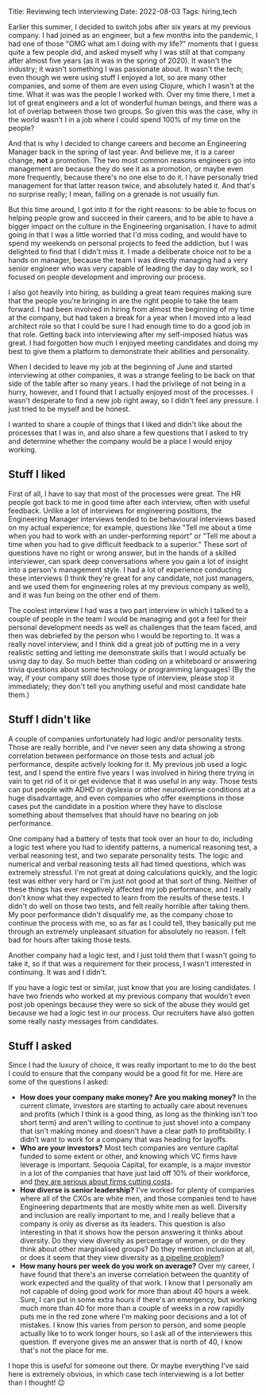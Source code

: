 Title: Reviewing tech interviewing
Date: 2022-08-03
Tags: hiring,tech

Earlier this summer, I decided to switch jobs after six years at my previous
company. I had joined as an engineer, but a few months into the pandemic, I had
one of those "OMG what am I doing with my life?" moments that I guess quite a
few people did, and asked myself why I was still at that company after almost
five years (as it was in the spring of 2020). It wasn't the industry; it wasn't
something I was passionate about. It wasn't the tech; even though we were using
stuff I enjoyed a lot, so are many other companies, and some of them are even
using Clojure, which I wasn't at the time. What it was was the people I worked
with. Over my time there, I met a lot of great engineers and a lot of wonderful
human beings, and there was a lot of overlap between those two groups. So given
this was the case, why in the world wasn't I in a job where I could spend 100%
of my time on the people?

And that is why I decided to change careers and become an Engineering Manager
back in the spring of last year. And believe me, it is a career change, **not**
a promotion. The two most common reasons engineers go into management are
because they do see it as a promotion, or maybe even more frequently, because
there's no one else to do it. I have personally tried management for that latter
reason twice, and absolutely hated it. And that's no surprise really; I mean,
falling on a grenade is not usually fun.

But this time around, I got into it for the right reasons: to be able to focus on
helping people grow and succeed in their careers, and to be able to have a
bigger impact on the culture in the Engineering organisation. I have to admit
going in that I was a little worried that I'd miss coding, and would have to
spend my weekends on personal projects to feed the addiction, but I was
delighted to find that I didn't miss it. I made a deliberate choice not to be a
hands on manager, because the team I was directly managing had a very senior
engineer who was very capable of leading the day to day work, so I focused on
people development and improving our process.

I also got heavily into hiring, as building a great team requires making sure
that the people you're bringing in are the right people to take the team
forward. I had been involved in hiring from almost the beginning of my time at
the company, but had taken a break for a year when I moved into a lead architect
role so that I could be sure I had enough time to do a good job in that role.
Getting back into interviewing after my self-imposed hiatus was great. I had
forgotten how much I enjoyed meeting candidates and doing my best to give them a
platform to demonstrate their abilities and personality.

When I decided to leave my job at the beginning of June and started interviewing
at other companies, it was a strange feeling to be back on that side of the
table after so many years. I had the privilege of not being in a hurry, however,
and I found that I actually enjoyed most of the processes. I wasn't desperate to
find a new job right away, so I didn't feel any pressure. I just tried to be
myself and be honest.

I wanted to share a couple of things that I liked and didn't like about the
processes that I was in, and also share a few questions that I asked to try and
determine whether the company would be a place I would enjoy working.

## Stuff I liked

First of all, I have to say that most of the processes were great. The HR people
got back to me in good time after each interview, often with useful feedback.
Unlike a lot of interviews for engineering positions, the Engineering Manager
interviews tended to be behavioural interviews based on my actual experience;
for example, questions like "Tell me about a time when you had to work with an
under-performing report" or "Tell me about a time when you had to give difficult
feedback to a superior." These sort of questions have no right or wrong answer,
but in the hands of a skilled interviewer, can spark deep conversations where
you gain a lot of insight into a person's management style. I had a lot of
experience conducting these interviews (I think they're great for any candidate,
not just managers, and we used them for engineering roles at my previous company
as well), and it was fun being on the other end of them.

The coolest interview I had was a two part interview in which I talked to a
couple of people in the team I would be managing and got a feel for their
personal development needs as well as challenges that the team faced, and then
was debriefed by the person who I would be reporting to. It was a really novel
interview, and I think did a great job of putting me in a very realistic setting
and letting me demonstrate skills that I would actually be using day to day. So
much better than coding on a whiteboard or answering trivia questions about some
technology or programming languages! (By the way, if your company still does
those type of interview, please stop it immediately; they don't tell you
anything useful and most candidate hate them.)

## Stuff I didn't like

A couple of companies unfortunately had logic and/or personality tests. Those
are really horrible, and I've never seen any data showing a strong correlation
between performance on those tests and actual job performance, despite actively
looking for it. My previous job used a logic test, and I spend the entire five
years I was involved in hiring there trying in vain to get rid of it or get
evidence that it was useful in any way. Those tests can put people with ADHD or
dyslexia or other neurodiverse conditions at a huge disadvantage, and even
companies who offer exemptions in those cases put the candidate in a position
where they have to disclose something about themselves that should have no
bearing on job performance.

One company had a battery of tests that took over an hour to do, including a
logic test where you had to identify patterns, a numerical reasoning test, a
verbal reasoning test, and two separate personality tests. The logic and
numerical and verbal reasoning tests all had timed questions, which was
extremely stressful. I'm not great at doing calculations quickly, and the logic
test was either very hard or I'm just not good at that sort of thing. Neither of
these things has ever negatively affected my job performance, and I really don't
know what they expected to learn from the results of these tests. I didn't do
well on those two tests, and felt really horrible after taking them. My poor
performance didn't disqualify me, as the company chose to continue the process
with me, so as far as I could tell, they basically put me through an extremely
unpleasant situation for absolutely no reason. I felt bad for hours after taking
those tests.

Another company had a logic test, and I just told them that I wasn't going to
take it, so if that was a requirement for their process, I wasn't interested in
continuing. It was and I didn't.

If you have a logic test or similar, just know that you are losing candidates. I
have two friends who worked at my previous company that wouldn't even post job
openings because they were so sick of the abuse they would get because we had a
logic test in our process. Our recruiters have also gotten some really nasty
messages from candidates.

## Stuff I asked

Since I had the luxury of choice, it was really important to me to do the best I
could to ensure that the company would be a good fit for me. Here are some of
the questions I asked:

- **How does your company make money? Are you making money?** In the current
  climate, investors are starting to actually care about revenues and profits
  (which I think is a good thing, as long as the thinking isn't too short term)
  and aren't willing to continue to just shovel into a company that isn't making
  money and doesn't have a clear path to profitability. I didn't want to work
  for a company that was heading for layoffs.
- **Who are your investors?** Most tech companies are venture capital funded to
  some extent or other, and knowing which VC firms have leverage is important.
  Sequoia Capital, for example, is a major investor in a lot of the companies
  that have just laid off 10% of their workforce, and [they are serious about
  firms cutting
  costs](https://www.cnbc.com/2022/05/26/sequoia-coaches-start-ups-to-cut-costs-or-face-a-death-spiral-.html).
- **How diverse is senior leadership?** I've worked for plenty of companies
  where all of the CXOs are white men, and those companies tend to have
  Engineering departments that are mostly white men as well. Diversity and
  inclusion are really important to me, and I really believe that a company is
  only as diverse as its leaders. This question is also interesting in that it
  shows how the person answering it thinks about diversity. Do they view
  diversity as percentage of women, or do they think about other marginalised
  groups? Do they mention inclusion at all, or does it seem that they view
  diversity as [a pipeline
  problem](https://medium.com/tech-diversity-files/if-you-think-women-in-tech-is-just-a-pipeline-problem-you-haven-t-been-paying-attention-cb7a2073b996)?
- **How many hours per week do you work on average?** Over my career, I have
  found that there's an inverse correlation between the quantity of work
  expected and the quality of that work. I know that I personally am not capable
  of doing good work for more than about 40 hours a week. Sure, I can put in
  some extra hours if there's an emergency, but working much more than 40 for
  more than a couple of weeks in a row rapidly puts me in the red zone where I'm
  making poor decisions and a lot of mistakes. I know this varies from person to
  person, and some people actually like to to work longer hours, so I ask all of
  the interviewers this question. If everyone gives me an answer that is north
  of 40, I know that's not the place for me.

I hope this is useful for someone out there. Or maybe everything I've said here
is extremely obvious, in which case tech interviewing is a lot better than I
thought! 😉
